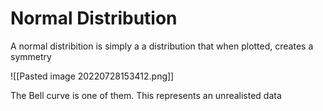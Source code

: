 # Normal Distribution
A normal distribition is simply a a distribution that when plotted, creates a symmetry

![[Pasted image 20220728153412.png]]

The Bell curve is one of them. This represents an unrealisted data